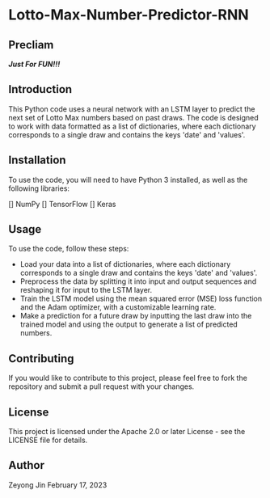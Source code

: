 # Lotto-Max-Number-Predictor-RNN

## Precliam

***Just For FUN!!!***

## Introduction
This Python code uses a neural network with an LSTM layer to predict the next set of Lotto Max numbers based on past draws. The code is designed to work with data formatted as a list of dictionaries, where each dictionary corresponds to a single draw and contains the keys 'date' and 'values'.

## Installation
To use the code, you will need to have Python 3 installed, as well as the following libraries:

[] NumPy
[] TensorFlow
[] Keras

## Usage
To use the code, follow these steps:

- Load your data into a list of dictionaries, where each dictionary corresponds to a single draw and contains the keys 'date' and 'values'.
- Preprocess the data by splitting it into input and output sequences and reshaping it for input to the LSTM layer.
- Train the LSTM model using the mean squared error (MSE) loss function and the Adam optimizer, with a customizable learning rate.
- Make a prediction for a future draw by inputting the last draw into the trained model and using the output to generate a list of predicted numbers.

## Contributing
If you would like to contribute to this project, please feel free to fork the repository and submit a pull request with your changes.

## License
This project is licensed under the Apache 2.0 or later License - see the LICENSE file for details.

## Author
Zeyong Jin
February 17, 2023
